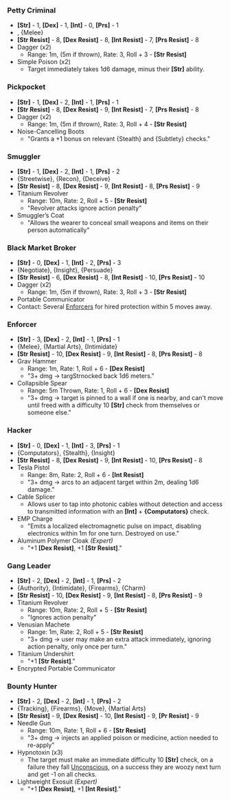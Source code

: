 ### Petty Criminal
- **\[Str\]** - 1, **\[Dex\]** - 1, **\[Int\]** - 0, **\[Prs\]** - 1
- , {Melee}
- **\[Str Resist\]** - 8, **\[Dex Resist\]** - 8, **\[Int Resist\]** - 7, **\[Prs Resist\]** - 8
- Dagger (x2)
	- Range: 1m, (5m if thrown), Rate: 3, Roll + 3 - **\[Str Resist\]**
- Simple Poison (x2)
	- Target immediately takes 1d6 damage, minus their **\[Str\]** ability.
### Pickpocket
- **\[Str\]** - 1, **\[Dex\]** - 2, **\[Int\]** - 1, **\[Prs\]** - 1
- **\[Str Resist\]** - 8, **\[Dex Resist\]** - 9, **\[Int Resist\]** - 7, **\[Prs Resist\]** - 8
- Dagger (x2)
	- Range: 1m, (5m if thrown), Rate: 3, Roll + 4 - **\[Str Resist\]**
- Noise-Cancelling Boots
    - "Grants a +1 bonus on relevant {Stealth} and {Subtlety} checks."
### Smuggler
- **\[Str\]** - 1, **\[Dex\]** - 2, **\[Int\]** - 1, **\[Prs\]** - 2
- {Streetwise}, {Recon}, {Deceive}
- **\[Str Resist\]** - 8, **\[Dex Resist\]** - 9, **\[Int Resist\]** - 8, **\[Prs Resist\]** - 9
- Titanium Revolver
	- Range: 10m, Rate: 2,  Roll + 5 - **\[Str Resist\]**
	- "Revolver attacks ignore action penalty"
- Smuggler’s Coat
    - "Allows the wearer to conceal small weapons and items on their person automatically"
### Black Market Broker
- **\[Str\]** - 0, **\[Dex\]** - 1, **\[Int\]** - 2, **\[Prs\]** - 3
- {Negotiate}, {Insight}, {Persuade}
- **\[Str Resist\]** - 6, **\[Dex Resist\]** - 8, **\[Int Resist\]** - 10, **\[Prs Resist\]** - 10 
- Dagger (x2)
	- Range: 1m, (5m if thrown), Rate: 3, Roll + 3 - **\[Str Resist\]**
- Portable Communicator
- Contact: Several [Enforcers](../../..//GM%20Resources/Stat%20Blocks/Criminals.md#Enforcer) for hired protection within 5 moves away.
### Enforcer
- **\[Str\]** - 3, **\[Dex\]** - 2, **\[Int\]** - 1, **\[Prs\]** - 1
- {Melee}, {Martial Arts}, {Intimidate}
- **\[Str Resist\]** - 10, **\[Dex Resist\]** - 9, **\[Int Resist\]** - 8, **\[Prs Resist\]** - 8 
- Grav Hammer
	- Range: 1m, Rate: 1, Roll + 6 - **\[Dex Resist\]**
    - "3+ dmg → targStrnocked back 1d6 meters."
- Collapsible Spear
	- Range: 5m Thrown, Rate: 1, Roll + 6 - **\[Dex Resist\]**
	- "3+ dmg → target is pinned to a wall if one is nearby, and can't move until freed with a difficulty 10 **\[Str\]** check from themselves or someone else."
### Hacker
- **\[Str\]** - 0, **\[Dex\]** - 1, **\[Int\]** - 3, **\[Prs\]** - 1
- {Computators}, {Stealth}, {Insight}
- **\[Str Resist\]** - 8, **\[Dex Resist\]** - 9, **\[Int Resist\]** - 10, **\[Prs Resist\]** - 8 
- Tesla Pistol
	- Range: 8m, Rate: 2, Roll + 6 - **\[Int Resist\]**
    - "3+ dmg → arcs to an adjacent target within 2m, dealing 1d6 damage."
- Cable Splicer
	- Allows user to tap into photonic cables without detection and access to transmitted information with an **\[Int\]** + **{Computators}** check.
- EMP Charge
	- "Emits a localized electromagnetic pulse on impact, disabling electronics within 1m for one turn. Destroyed on use."
- Aluminum Polymer Cloak *(Expert)*
    - "+1 **\[Dex Resist\]**, +1 **\[Str Resist\]**."
### Gang Leader
- **\[Str\]** - 2, **\[Dex\]** - 2, **\[Int\]** - 1, **\[Prs\]** - 2
- {Authority}, {Intimidate}, {Firearms}, {Charm}
- **\[Str Resist\]** - 10, **\[Dex Resist\]** - 9, **\[Int Resist\]** - 8, **\[Prs Resist\]** - 9
- Titanium Revolver
	- Range: 10m, Rate: 2, Roll + 5 - **\[Str Resist\]**
	- "Ignores action penalty"
- Venusian Machete
	- Range: 1m, Rate: 2, Roll + 5 - **\[Str Resist\]**
	- "3+ dmg → user may make an extra attack immediately, ignoring action penalty, only once per turn."
- Titanium Undershirt
    - "+1 **\[Str Resist\]**."
- Encrypted Portable Communicator
### Bounty Hunter
- **\[Str\]** - 2, **\[Dex\]** - 2, **\[Int\]** - 1, **\[Prs\]** - 2
- {Tracking}, {Firearms}, {Move}, {Martial Arts}
- **\[Str Resist\]** - 9, **\[Dex Resist\]** - 10, **\[Int Resist\]** - 9, **\[Pr Resist\]** - 9 
- Needle Gun
	- Range: 10m, Rate: 1, Roll + 6 - **\[Str Resist\]**
	- "3+ dmg → injects an applied poison or medicine, action needed to re-apply"
- Hypnotoxin (x3)
	- The target must make an immediate difficulty 10 **\[Str\]** check, on a failure they fall [Unconscious](Rules/Combat.md#Unconscious), on a success they are woozy next turn and get -1 on all checks.
- Lightweight Exosuit *(Expert)*
    - "+1 **\[Dex Resist\]**, +1 **\[Int Resist\]**."
